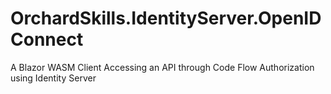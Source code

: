 # OrchardSkills.IdentityServer.OpenIDConnect
A Blazor WASM Client Accessing an API through Code Flow Authorization using Identity Server
